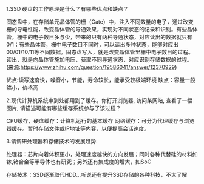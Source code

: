 1.SSD 硬盘的工作原理是什么？有哪些优点和缺点？

固态盘中，在存储单元晶体管的栅（Gate）中，注入不同数量的电子，通过改变栅的导电性能，改变晶体管的导通效果，实现对不同状态的记录和识别。有些晶体管，栅中的电子数目多与少，带来的只有两种导通状态，对应读出的数据就只有0/1；有些晶体管，栅中电子数目不同时，可以读出多种状态，能够对应出00/01/10/11等不同数据。固态盘写入，就是改变晶体管里栅中电子数目的过程。读出，就是向晶体管施加电压，获取不同导通状态，对应识别存储数据的过程。(来源:https://www.zhihu.com/question/19586041/answer/12370929)

优点:读写速度快，噪音小，节能，寿命较长，能承受较极端环境
缺点：容量一般略小，价格高

2.现代计算机系统中到处都用到了缓存。你打开浏览器, 访问某网站, 查看了一幅图片, 请描述可能有哪些缓存系统参与了该过程？

CPU缓存，硬盘缓存：计算机运行的基本缓存
网络缓存：可分为代理缓存与浏览器缓存。暂时存储文件或IP地址等内容，以便提高会话速度。

3.请调研处理器和存储技术的发展趋势.

处理器：芯片向着体积更小，处理速度越快的方向发展；同时各种代替硅的材料如镓,锗合金等半导体也有研究；另外还有集成度的增大，如SoC

存储技术：SSD逐渐取代HDD...听说还有提升SSD存储的各种科技，不太了解